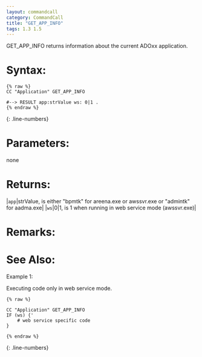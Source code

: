```yaml
---
layout: commandcall
category: CommandCall
title: "GET_APP_INFO"
tags: 1.3 1.5
---
```


GET_APP_INFO returns information about the current ADOxx application.

# Syntax:  

```adoscript
{% raw %}
CC "Application" GET_APP_INFO	

#--> RESULT app:strValue ws: 0|1 . 
{% endraw %}
```
{: .line-numbers}

# Parameters:  

none

# Returns:  

|`app`|strValue, is either "bpmtk" for areena.exe or awssvr.exe or "admintk" for aadma.exe|
|`ws`|0|1, is 1 when running in web service mode (awssvr.exe)|

# Remarks:



# See Also:  



Example 1:

Executing code only in web service mode.  
```adoscript
{% raw %}

CC "Application" GET_APP_INFO
IF (ws) {'
    # web service specific code
}

{% endraw %}
```
{: .line-numbers}


